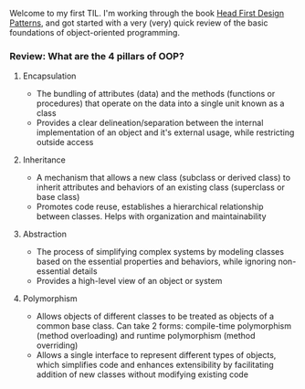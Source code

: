 Welcome to my first TIL. I'm working through the book [Head First Design Patterns](https://www.oreilly.com/library/view/head-first-design/9781492077992/), and got started with a very (very) quick review of the basic foundations of object-oriented programming.

### Review: What are the 4 pillars of OOP?

1. Encapsulation

   - The bundling of attributes (data) and the methods (functions or procedures) that operate on the data into a single unit known as a class
   - Provides a clear delineation/separation between the internal implementation of an object and it's external usage, while restricting outside access

2. Inheritance

   - A mechanism that allows a new class (subclass or derived class) to inherit attributes and behaviors of an existing class (superclass or base class)
   - Promotes code reuse, establishes a hierarchical relationship between classes. Helps with organization and maintainability

3. Abstraction

   - The process of simplifying complex systems by modeling classes based on the essential properties and behaviors, while ignoring non-essential details
   - Provides a high-level view of an object or system

4. Polymorphism

   - Allows objects of different classes to be treated as objects of a common base class. Can take 2 forms: compile-time polymorphism (method overloading) and runtime polymorphism (method overriding)
   - Allows a single interface to represent different types of objects, which simplifies code and enhances extensibility by facilitating addition of new classes without modifying existing code

